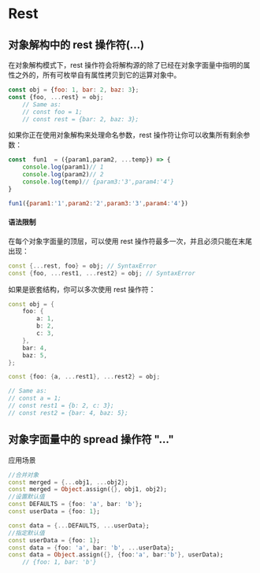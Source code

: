 # Rest
## 对象解构中的 rest 操作符(...)
在对象解构模式下，rest 操作符会将解构源的除了已经在对象字面量中指明的属性之外的，所有可枚举自有属性拷贝到它的运算对象中。
```JavaScript
const obj = {foo: 1, bar: 2, baz: 3};
const {foo, ...rest} = obj;
    // Same as:
    // const foo = 1;
    // const rest = {bar: 2, baz: 3};
```
如果你正在使用对象解构来处理命名参数，rest 操作符让你可以收集所有剩余参数：
```JavaScript
const  fun1  = ({param1,param2, ...temp}) => {
	console.log(param1)// 1
	console.log(param2)// 2
	console.log(temp)// {param3:'3',param4:'4'}
}

fun1({param1:'1',param2:'2',param3:'3',param4:'4'})
```
#### 语法限制
在每个对象字面量的顶层，可以使用 rest 操作符最多一次，并且必须只能在末尾出现：
```cpp
const {...rest, foo} = obj; // SyntaxError
const {foo, ...rest1, ...rest2} = obj; // SyntaxError
```
如果是嵌套结构，你可以多次使用 rest 操作符：
```cpp
const obj = {
    foo: {
        a: 1,
        b: 2,
        c: 3,
    },
    bar: 4,
    baz: 5,
};

const {foo: {a, ...rest1}, ...rest2} = obj;

// Same as:
// const a = 1;
// const rest1 = {b: 2, c: 3};
// const rest2 = {bar: 4, baz: 5};
```
## 对象字面量中的 spread 操作符 "..."
应用场景
```dart
//合并对象
const merged = {...obj1, ...obj2};
const merged = Object.assign({}, obj1, obj2);
//设置默认值
const DEFAULTS = {foo: 'a', bar: 'b'};
const userData = {foo: 1};

const data = {...DEFAULTS, ...userData};
//指定默认值
const userData = {foo: 1};
const data = {foo: 'a', bar: 'b', ...userData};
const data = Object.assign({}, {foo:'a', bar:'b'}, userData);
    // {foo: 1, bar: 'b'}

```
